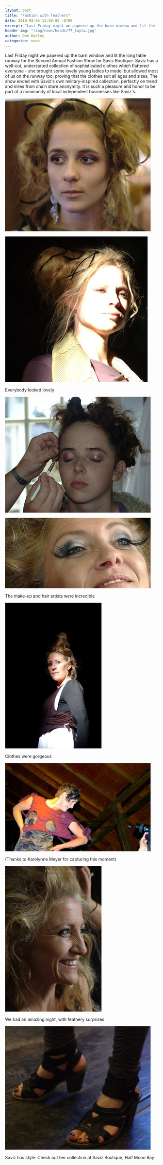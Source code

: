 ```yaml
---
layout: post
title: "Fashion with feathers"
date: 2010-08-05 12:00:00 -0700
excerpt: "Last Friday night we papered up the barn window and lit the long table runway for the Second ..."
header-img: "/img/news/heads/77_kayla.jpg"
author: Dee Harley
categories: news
---
```

Last Friday night we papered up the barn window and lit the long table
runway for the Second Annual Fashion Show for Saviz Boutique. Saviz
has a well-cut, understated collection of sophisticated clothes which
flattered everyone - she brought some lovely young ladies to model but
allowed most of us on the runway too, proving that the clothes suit
all ages and sizes. The show ended with Saviz's own military-inspired
collection, perfectly on trend and miles from chain store anonymity.
It is such a pleasure and honor to be part of a community of local
independent businesses like Saviz's.

![image](/img/news/77_kayla.jpg)

![image](/img/news/77_model2.jpg)

Everybody looked lovely

![image](/img/news/77_doingmakeup.jpg)

![image](/img/news/77_eiliseyes.jpg)

The make-up and hair artists were incredible



![image](/img/news/77_leesa.jpg)

Clothes were gorgeous

![image](/img/news/77_deephoto.jpg)

(Thanks to Karolynne Meyer for capturing this moment)

![image](/img/news/77_eilisprofile.jpg)

We had an amazing night, with feathery surprises

![image](/img/news/77_savizshoes.jpg)



Saviz has style. Check out her collection at Saviz Boutique, Half Moon
Bay







